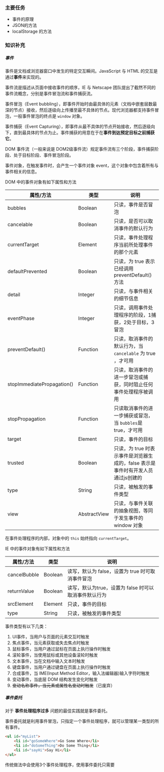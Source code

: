 ### 主要任务

- 事件的原理
- JSON的方法
- localStorage 的方法

### 知识补充

##### 事件

事件是文档或浏览器窗口中发生的特定交互瞬间。JavaScript 与 HTML 的交互是通过**事件**来实现的。

事件流是描述从页面中接收事件的顺序，IE 与 Netscape 团队提出了截然不同的事件流概念，分别是事件冒泡流和事件捕获流。

事件冒泡（Event bubbling），即事件开始时由最具体的元素（文档中嵌套层数最深的节点）接收，然后逐级向上传播至最不具体的节点。现代浏览器都支持事件冒泡，一般事件冒泡的终点是 `window` 对象。

事件捕获（Event Capturing），即事件从最不具体的节点开始接收，然后逐级向下，直到最具体的节点为止。事件捕获的用意在于在**事件到达预定目标之前捕获它**。

DOM 事件流（一般来说是 DOM2级事件流）规定事件流有三个阶段，事件捕获阶段、处于目标阶段、事件冒泡阶段。

事件对象，在触发事件时，会产生一个事件对象 event，这个对象中包含着所有与事件相关的信息。



DOM 中的事件对象有如下属性和方法

| 属性/方法                  | 类型         | 说明                                                         |
| -------------------------- | ------------ | ------------------------------------------------------------ |
| bubbles                    | Boolean      | 只读，事件是否冒泡                                           |
| cancelable                 | Boolean      | 只读，是否可以取消事件的默认行为                             |
| currentTarget              | Element      | 只读，事件处理程序当前所处理事件的那个元素                   |
| defaultPrevented           | Boolean      | 只读，为 true 表示已经调用 preventDefault()方法              |
| detail                     | Integer      | 只读，与事件相关的细节信息                                   |
| eventPhase                 | Integer      | 只读，调用事件处理程序的阶段，1捕获，2处于目标，3冒泡        |
| preventDefault()           | Function     | 只读，取消事件的默认行为，当 `cancelable` 为 true ，才可用   |
| stopImmediatePropagation() | Function     | 只读，取消事件的进一步冒泡或捕获，同时阻止任何事件处理程序被调用 |
| stopPropagation            | Function     | 只读取消事件的进一步捕获或冒泡，当 `bubbles`是 true，才可用  |
| target                     | Element      | 只读，事件的目标                                             |
| trusted                    | Boolean      | 只读，为 true 时表示事件是浏览器生成的，false 表示是事件时有开发人员通过js创建的 |
| type                       | String       | 只读，被触发的事件类型                                       |
| view                       | AbstractView | 只读，与事件关联的抽象视图，等同于发生事件的 window 对象     |



在事件处理程序的内部，对象中的 `this` 始终指向 `currentTarget`。



IE 中的事件对象有如下属性和方法

| 属性/方法    | 类型    | 说明                                                  |
| ------------ | ------- | ----------------------------------------------------- |
| cancelBubble | Boolean | 读写，默认为 false，设置为 true 时可取消事件冒泡      |
| returnValue  | Boolean | 读写，默认为true，设置为 false 时可以取消事件默认行为 |
| srcElement   | Element | 只读，事件的目标                                      |
| type         | String  | 只读，被触发的事件类型                                |



事件类型有以下几类：

1.  UI事件，当用户与页面的元素交互时触发
2.  焦点事件，当元素获取或失去焦点时触发
3.  鼠标事件，当用户通过鼠标在页面上执行操作时触发
4.  滚轮事件，当使用鼠标或其他设备滚轮时触发
5.  文本事件，当在文档中输入文本时触发
6.  键盘事件，当用户通过键盘在页面上执行操作时触发
7.  合成事件，当 IME(Input Method Editor，输入法编辑器)输入字符时触发
8.  变动事件，当底层 DOM 结构发生变化时触发
9.  ~~变动名称事件，当元素或属性名变动时触发~~（已废弃）



##### 事件委托

对于 **事件处理程序过多** 问题的最佳实践就是事件委托。

事件委托就是利用事件冒泡，只指定一个事件处理程序，就可以管理某一类型的所有事件。



```html
<ul id="myList">
    <li id="goSomeWhere">Go Some Where</li>
    <li id="doSomeThing">Do Some Thing</li>
    <li id="sayHi">Say Hi</li>
</ul>
```



传统做法中会使用3个事件处理程序，使用事件委托只需要

